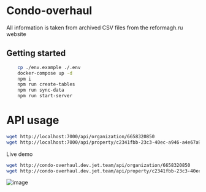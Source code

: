 # Condo-overhaul

All information is taken from archived CSV files from the reformagh.ru website

## Getting started

```bash
    cp ./env.example ./.env
    docker-compose up -d
    npm i
    npm run create-tables
    npm run sync-data
    npm run start-server
```
# API usage

```bash
wget http://localhost:7000/api/organization/6658320850
wget http://localhost:7000/api/property/c2341fbb-23c3-40ec-a946-a4e67a9f13a2
```

Live demo

```bash
wget http://condo-overhaul.dev.jet.team/api/organization/6658320850
wget http://condo-overhaul.dev.jet.team/api/property/c2341fbb-23c3-40ec-a946-a4e67a9f13a2
```


![image](https://user-images.githubusercontent.com/1640424/152687132-c53ef88c-871a-465d-94ef-4249d653a858.png)
